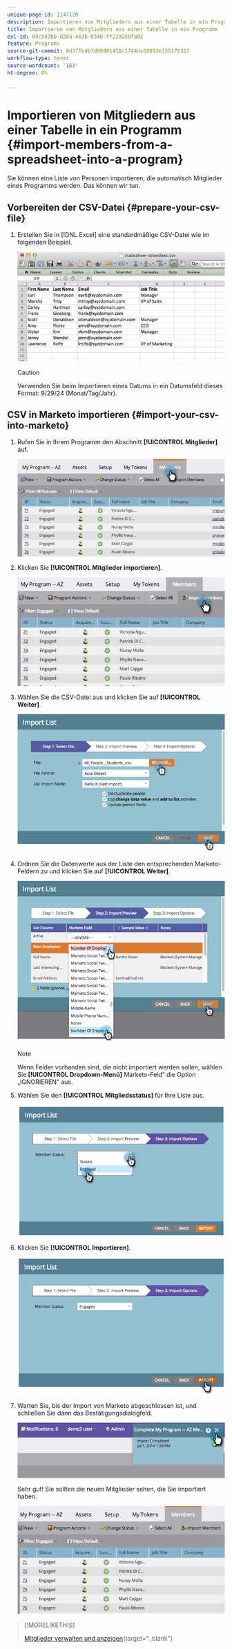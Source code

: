 ```yaml
---
unique-page-id: 1147120
description: Importieren von Mitgliedern aus einer Tabelle in ein Programm - Marketo-Dokumente - Produktdokumentation
title: Importieren von Mitgliedern aus einer Tabelle in ein Programm
exl-id: 09c597bb-d28a-463b-8340-ff22d2e0fa02
feature: Programs
source-git-commit: 0d37fbdb7d08901458c1744dc68893e155176327
workflow-type: tm+mt
source-wordcount: '163'
ht-degree: 0%

---
```


# Importieren von Mitgliedern aus einer Tabelle in ein Programm {#import-members-from-a-spreadsheet-into-a-program}

Sie können eine Liste von Personen importieren, die automatisch Mitglieder eines Programms werden. Das können wir tun.

## Vorbereiten der CSV-Datei {#prepare-your-csv-file}

1. Erstellen Sie in [!DNL Excel] eine standardmäßige CSV-Datei wie im folgenden Beispiel.

   ![](assets/image2014-9-18-14-3a33-3a4.png)

   >[!CAUTION]
   >
   >Verwenden Sie beim Importieren eines Datums in ein Datumsfeld dieses Format: 9/29/24 (Monat/Tag/Jahr).

## CSV in Marketo importieren {#import-your-csv-into-marketo}

1. Rufen Sie in Ihrem Programm den Abschnitt **[!UICONTROL Mitglieder]** auf.

   ![](assets/image2014-9-18-15-3a3-3a57.png)

1. Klicken Sie **[!UICONTROL Mitglieder importieren]**.

   ![](assets/image2014-9-18-15-3a38-3a14.png)

1. Wählen Sie die CSV-Datei aus und klicken Sie auf **[!UICONTROL Weiter]**.

   ![](assets/importlist1.png)

1. Ordnen Sie die Datenwerte aus der Liste den entsprechenden Marketo-Feldern zu und klicken Sie auf **[!UICONTROL Weiter]**.

   ![](assets/importlist12.png)

   >[!NOTE]
   >
   >Wenn Felder vorhanden sind, die nicht importiert werden sollen, wählen Sie **[!UICONTROL Dropdown-Menü]** Marketo-Feld“ die Option „IGNORIEREN“ aus.

1. Wählen Sie den **[!UICONTROL Mitgliedsstatus]** für Ihre Liste aus.

   ![](assets/image2014-9-18-15-3a41-3a32.png)

1. Klicken Sie **[!UICONTROL Importieren]**.

   ![](assets/image2014-9-18-15-3a44-3a19.png)

1. Warten Sie, bis der Import von Marketo abgeschlossen ist, und schließen Sie dann das Bestätigungsdialogfeld.

   ![](assets/image2014-9-18-15-3a44-3a37.png)

   Sehr gut! Sie sollten die neuen Mitglieder sehen, die Sie importiert haben.

   ![](assets/image2014-9-18-15-3a45-3a16.png)

>[!MORELIKETHIS]
>
>[Mitglieder verwalten und anzeigen](/help/marketo/product-docs/core-marketo-concepts/programs/working-with-programs/manage-and-view-members.md){target="_blank"}

